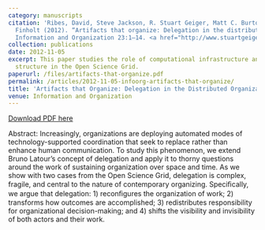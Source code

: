 ```yaml
---
category: manuscripts
citation: 'Ribes, David, Steve Jackson, R. Stuart Geiger, Matt C. Burton, and Tom
  Finholt (2012). “Artifacts that organize: Delegation in the distributed organization.”
  Information and Organization 23:1–14. <a href="http://www.stuartgeiger.com/artifacts-that-organize.pdf">http://www.stuartgeiger.com/artifacts-that-organize.pdf</a>'
collection: publications
date: 2012-11-05
excerpt: This paper studies the role of computational infrastructure and organizational
  structure in the Open Science Grid.
paperurl: /files/artifacts-that-organize.pdf
permalink: /articles/2012-11-05-infoorg-artifacts-that-organize/
title: 'Artifacts that Organize: Delegation in the Distributed Organization'
venue: Information and Organization
---
```


<a href='http://www.stuartgeiger.com/artifacts-that-organize.pdf'>Download PDF here</a>

Abstract: Increasingly, organizations are deploying automated modes of technology-supported coordination that seek to replace rather than enhance human communication.  To study this phenomenon, we extend Bruno Latour’s concept of delegation  and apply it to thorny questions around the work of sustaining organization over space and time. As we show with two cases from the Open Science Grid, delegation is complex, fragile, and central to the nature of contemporary organizing. Speciﬁcally, we argue that delegation: 1) reconﬁgures the organization of work; 2) transforms how outcomes are accomplished; 3) redistributes responsibility for organizational decision-making; and 4) shifts the visibility and invisibility of both actors and their work.